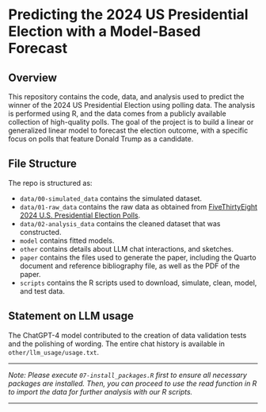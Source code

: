 # Predicting the 2024 US Presidential Election with a Model-Based Forecast

## Overview

This repository contains the code, data, and analysis used to predict the winner of the 2024 US Presidential Election using polling data. The analysis is performed using R, and the data comes from a publicly available collection of high-quality polls. The goal of the project is to build a linear or generalized linear model to forecast the election outcome, with a specific focus on polls that feature Donald Trump as a candidate.

## File Structure

The repo is structured as:

-   `data/00-simulated_data` contains the simulated dataset.
-   `data/01-raw_data` contains the raw data as obtained from [FiveThirtyEight 2024 U.S. Presidential Election Polls](https://projects.fivethirtyeight.com/polls/president-general/2024/national/).
-   `data/02-analysis_data` contains the cleaned dataset that was constructed.
-   `model` contains fitted models. 
-   `other` contains details about LLM chat interactions, and sketches.
-   `paper` contains the files used to generate the paper, including the Quarto document and reference bibliography file, as well as the PDF of the paper.
-   `scripts` contains the R scripts used to download, simulate, clean, model, and test data.

## Statement on LLM usage

The ChatGPT-4 model contributed to the creation of data validation tests and the polishing of wording. The entire chat history is available in `other/llm_usage/usage.txt`.

------------------------------------------------------------------------

*Note: Please execute `07-install_packages.R` first to ensure all necessary packages are installed. Then, you can proceed to use the read function in R to import the data for further analysis with our R scripts.*

------------------------------------------------------------------------
